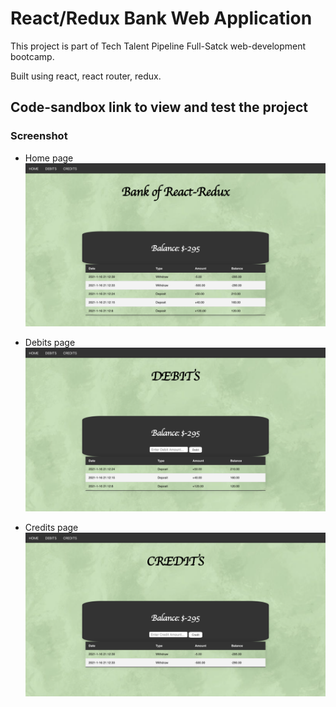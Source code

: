 # React/Redux Bank Web Application
This project is part of Tech Talent Pipeline Full-Satck web-development bootcamp.

Built using react, react router, redux.

## Code-sandbox link to view and test the project



### Screenshot 

* Home page
![](https://github.com/abdel-elsayed/React-Redux-Bank/blob/master/HOME.png)


* Debits page
![](https://github.com/abdel-elsayed/React-Redux-Bank/blob/master/debits.png)


* Credits page
![](https://github.com/abdel-elsayed/React-Redux-Bank/blob/master/credits.png)
